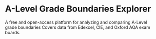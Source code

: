 # A-Level Grade Boundaries Explorer

A free and open-access platform for analyzing and comparing A-Level grade boundaries
Covers data from Edexcel, CIE, and Oxford AQA exam boards.

